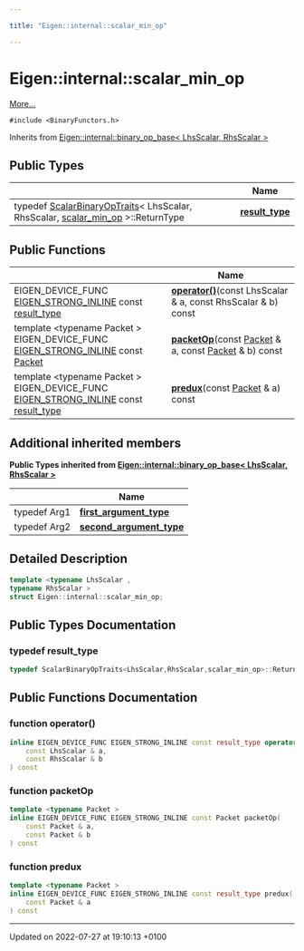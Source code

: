```yaml
---

title: "Eigen::internal::scalar_min_op"

---
```


# Eigen::internal::scalar_min_op



 [More...](#detailed-description)


`#include <BinaryFunctors.h>`

Inherits from [Eigen::internal::binary_op_base< LhsScalar, RhsScalar >](http://example.org/classes/structeigen_1_1internal_1_1binary__op__base/)

## Public Types

|                | Name           |
| -------------- | -------------- |
| typedef <a href="http://example.org/classes/structeigen_1_1scalarbinaryoptraits/">ScalarBinaryOpTraits</a>< LhsScalar, RhsScalar, <a href="http://example.org/classes/structeigen_1_1internal_1_1scalar__min__op/">scalar_min_op</a> >::ReturnType | **[result_type](http://example.org/classes/structeigen_1_1internal_1_1scalar__min__op/#typedef-result-type)**  |

## Public Functions

|                | Name           |
| -------------- | -------------- |
| EIGEN_DEVICE_FUNC <a href="http://example.org/files/macros_8h/#define-eigen-strong-inline">EIGEN_STRONG_INLINE</a> const <a href="http://example.org/classes/structeigen_1_1internal_1_1scalar__min__op/#typedef-result-type">result_type</a> | **[operator()](http://example.org/classes/structeigen_1_1internal_1_1scalar__min__op/#function-operator())**(const LhsScalar & a, const RhsScalar & b) const |
| template <typename Packet \> <br>EIGEN_DEVICE_FUNC <a href="http://example.org/files/macros_8h/#define-eigen-strong-inline">EIGEN_STRONG_INLINE</a> const <a href="http://example.org/classes/unioneigen_1_1internal_1_1packet/">Packet</a> | **[packetOp](http://example.org/classes/structeigen_1_1internal_1_1scalar__min__op/#function-packetop)**(const <a href="http://example.org/classes/unioneigen_1_1internal_1_1packet/">Packet</a> & a, const <a href="http://example.org/classes/unioneigen_1_1internal_1_1packet/">Packet</a> & b) const |
| template <typename Packet \> <br>EIGEN_DEVICE_FUNC <a href="http://example.org/files/macros_8h/#define-eigen-strong-inline">EIGEN_STRONG_INLINE</a> const <a href="http://example.org/classes/structeigen_1_1internal_1_1scalar__min__op/#typedef-result-type">result_type</a> | **[predux](http://example.org/classes/structeigen_1_1internal_1_1scalar__min__op/#function-predux)**(const <a href="http://example.org/classes/unioneigen_1_1internal_1_1packet/">Packet</a> & a) const |

## Additional inherited members

**Public Types inherited from [Eigen::internal::binary_op_base< LhsScalar, RhsScalar >](http://example.org/classes/structeigen_1_1internal_1_1binary__op__base/)**

|                | Name           |
| -------------- | -------------- |
| typedef Arg1 | **[first_argument_type](http://example.org/classes/structeigen_1_1internal_1_1binary__op__base/#typedef-first-argument-type)**  |
| typedef Arg2 | **[second_argument_type](http://example.org/classes/structeigen_1_1internal_1_1binary__op__base/#typedef-second-argument-type)**  |


## Detailed Description

```cpp
template <typename LhsScalar ,
typename RhsScalar >
struct Eigen::internal::scalar_min_op;
```

## Public Types Documentation

### typedef result_type

```cpp
typedef ScalarBinaryOpTraits<LhsScalar,RhsScalar,scalar_min_op>::ReturnType Eigen::internal::scalar_min_op< LhsScalar, RhsScalar >::result_type;
```


## Public Functions Documentation

### function operator()

```cpp
inline EIGEN_DEVICE_FUNC EIGEN_STRONG_INLINE const result_type operator()(
    const LhsScalar & a,
    const RhsScalar & b
) const
```


### function packetOp

```cpp
template <typename Packet >
inline EIGEN_DEVICE_FUNC EIGEN_STRONG_INLINE const Packet packetOp(
    const Packet & a,
    const Packet & b
) const
```


### function predux

```cpp
template <typename Packet >
inline EIGEN_DEVICE_FUNC EIGEN_STRONG_INLINE const result_type predux(
    const Packet & a
) const
```


-------------------------------

Updated on 2022-07-27 at 19:10:13 +0100